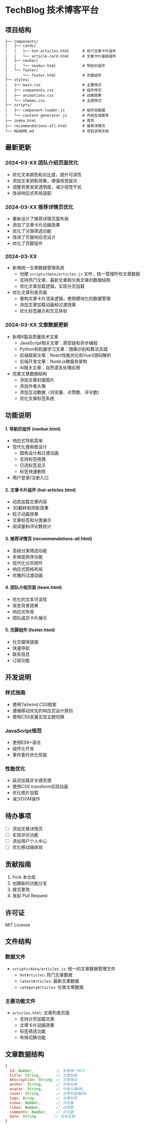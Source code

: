 # TechBlog 技术博客平台

## 项目结构

```
├── components/
│   ├── cards/
│   │   ├── hot-articles.html      # 热门文章卡片组件
│   │   └── article-card.html      # 文章卡片基础组件
│   ├── navbar/
│   │   └── navbar.html            # 导航栏组件
│   └── footer/
│       └── footer.html            # 页脚组件
├── styles/
│   ├── main.css                   # 主要样式
│   ├── components.css             # 组件样式
│   ├── animations.css             # 动画效果
│   └── themes.css                 # 主题样式
├── scripts/
│   ├── component-loader.js        # 组件加载器
│   └── content-generator.js       # 内容生成脚本
├── index.html                     # 首页
├── recommendations-all.html       # 推荐详情页
└── README.md                      # 项目说明文档
```

## 最新更新

### 2024-03-XX 团队介绍页面优化
- 优化文本颜色和对比度，提升可读性
- 添加文本阴影效果，增强视觉层次
- 调整背景渐变透明度，减少视觉干扰
- 改进响应式布局适配

### 2024-03-XX 推荐详情页优化
- 重新设计了推荐详情页面布局
- 添加了文章卡片动画效果
- 优化了分类筛选功能
- 改进了页面响应式设计
- 优化了页脚组件

### 2024-03-XX
- 新增统一文章数据管理系统
  - 创建 `scripts/data/articles.js` 文件，统一管理所有文章数据
  - 支持热门文章、最新文章和分类文章的数据结构
  - 优化文章加载逻辑，实现分页加载
- 优化文章列表页面
  - 重构文章卡片渲染逻辑，使用模块化的数据管理
  - 添加文章加载动画和过渡效果
  - 优化标签展示和交互体验

### 2024-03-XX 文章数据更新
- 新增8篇高质量技术文章
  - JavaScript相关文章：原型链和异步编程
  - Python和机器学习文章：图像识别和算法实践
  - 前端框架文章：React性能优化和Vue3源码解析
  - 后端开发文章：Node.js微服务架构
  - AI相关文章：自然语言处理应用
- 完善文章数据结构
  - 添加文章封面图片
  - 添加作者头像
  - 添加互动数据（浏览量、点赞数、评论数）
  - 优化文章标签系统

## 功能说明

#### 1. 导航栏组件 (navbar.html)
- 响应式导航菜单
- 现代化搜索框设计
  - 圆角设计和过渡动画
  - 支持标签拖拽
  - 已选标签显示
  - 标签快速删除
- 用户登录/注册入口

#### 2. 文章卡片组件 (hot-articles.html)
- 动态加载文章内容
- 3D翻转和阴影效果
- 粒子动画效果
- 文章标签和分类展示
- 阅读量和评论数统计

#### 3. 推荐详情页 (recommendations-all.html)
- 高级分类筛选功能
- 多维度排序功能
- 现代化分页控件
- 响应式网格布局
- 优雅的过渡动画

#### 4. 团队介绍页面 (team.html)
- 优化的文本可读性
- 渐变背景效果
- 响应式布局
- 团队成员卡片展示

#### 5. 页脚组件 (footer.html)
- 社交媒体链接
- 快速导航
- 联系信息
- 订阅功能

## 开发说明

### 样式指南
- 使用Tailwind CSS框架
- 遵循移动优先的响应式设计原则
- 使用CSS变量实现主题切换

### JavaScript规范
- 使用ES6+语法
- 组件化开发
- 事件委托优化性能

### 性能优化
- 延迟加载非关键资源
- 使用CSS transform实现动画
- 优化图片加载
- 减少DOM操作

## 待办事项
- [ ] 添加文章详情页
- [ ] 实现评论功能
- [ ] 添加用户个人中心
- [ ] 优化移动端体验

## 贡献指南
1. Fork 本仓库
2. 创建新的功能分支
3. 提交更改
4. 发起 Pull Request

## 许可证
MIT License

## 文件结构

### 数据文件
- `scripts/data/articles.js`: 统一的文章数据管理文件
  - `hotArticles`: 热门文章数据
  - `latestArticles`: 最新文章数据
  - `categoryArticles`: 分类文章数据

### 主要功能文件
- `articles.html`: 文章列表页面
  - 支持分页加载文章
  - 文章卡片动画效果
  - 标签筛选功能
  - 布局切换功能

## 文章数据结构
```javascript
{
  id: Number,          // 文章唯一标识
  title: String,       // 文章标题
  description: String, // 文章描述
  author: String,      // 作者名称
  avatar: String,      // 作者头像URL
  cover: String,       // 文章封面图URL
  tags: Array,         // 文章标签
  views: Number,       // 浏览量
  likes: Number,       // 点赞数
  comments: Number,    // 评论数
  date: String        // 发布日期
}
```
